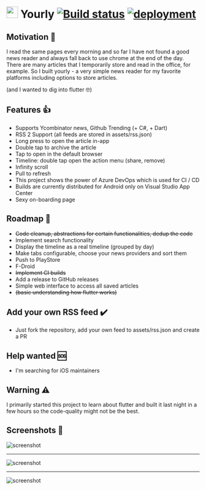 # <img src="https://raw.githubusercontent.com/dennisbappert/yourly/master/assets/web_hi_res_512.png" width="30" height="30"> Yourly [![Build status](https://bappert.visualstudio.com/Yourly/_apis/build/status/android)](https://bappert.visualstudio.com/Yourly/_build/latest?definitionId=13) [![deployment](https://bappert.vsrm.visualstudio.com/_apis/public/Release/badge/dd6f6506-814e-45b9-96b0-ab97573a4f71/1/1)](https://bappert.visualstudio.com/Yourly/_release?definitionId=1)

## Motivation 🤔

I read the same pages every morning and so far I have not found a good news reader and always fall back to use chrome at the end of the day. There are many articles that I temporarily store and read in the office, for example. So I built yourly - a very simple news reader for my favorite platforms including options to store articles.

(and I wanted to dig into flutter 🤓)

## Features 👍

- Supports Ycombinator news, Github Trending (+ C#, + Dart)
- RSS 2 Support (all feeds are stored in assets/rss.json)
- Long press to open the article in-app
- Double tap to archive the article
- Tap to open in the default browser
- Timeline: double tap open the action menu (share, remove)
- Infinity scroll
- Pull to refresh
- This project shows the power of Azure DevOps which is used for CI / CD
- Builds are currently distributed for Android only on Visual Studio App Center
- Sexy on-boarding page

## Roadmap 🚧

- ~~Code cleanup, abstractions for certain functionalities, dedup the code~~
- Implement search functionality
- Display the timeline as a real timeline (grouped by day)
- Make tabs configurable, choose your news providers and sort them
- Push to PlayStore
- F-Droid
- ~~Implement CI builds~~
- Add a release to GitHub releases
- Simple web interface to access all saved articles
- ~~(basic understanding how flutter works)~~

## Add your own RSS feed ✔️
- Just fork the repository, add your own feed to assets/rss.json and create a PR

## Help wanted 🆘
- I'm searching for iOS maintainers

## Warning ⚠️

I primarily started this project to learn about flutter and built it last night in a few hours so the code-quality might not be the best.

## Screenshots 📱

![screenshot](/screenshots/01.jpg?raw=true "Timeline")

---

![screenshot](/screenshots/02.jpg?raw=true "Hackernews")

---

![screenshot](/screenshots/03.jpg?raw=true "GitHub")
